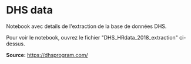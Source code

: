 # DHS data
Notebook avec details de l'extraction de la base de données DHS.  
  
Pour voir le notebook, ouvrez le fichier "DHS_HRdata_2018_extraction" ci-dessus.
  
**Source:** https://dhsprogram.com/ 
